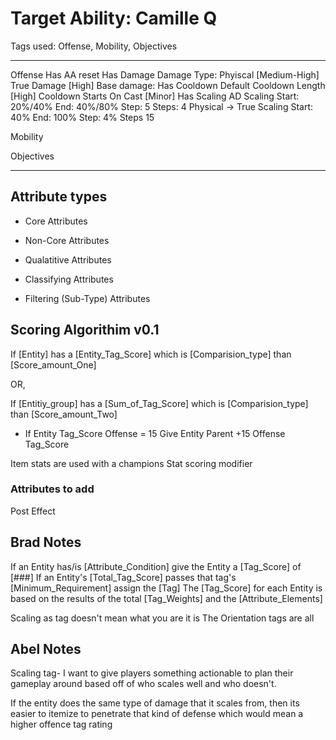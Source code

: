 # Target Ability: Camille Q

Tags used: Offense, Mobility, Objectives

---
Offense
    Has AA reset
    Has Damage
        Damage Type:
            Phyiscal [Medium-High]
            True Damage [High]
        Base damage:
    Has Cooldown
        Default
            Cooldown Length [High]
        Cooldown Starts
            On Cast [Minor]
    Has Scaling
        AD Scaling
            Start: 20%/40%
            End: 40%/80%
            Step: 5
            Steps: 4
        Physical -> True Scaling
            Start: 40%
            End: 100%
            Step: 4%
            Steps 15

Mobility

Objectives

---

## Attribute types

- Core Attributes

- Non-Core Attributes

- Qualatitive Attributes

- Classifying Attributes

- Filtering (Sub-Type) Attributes

## Scoring Algorithim v0.1

If [Entity] has a [Entity_Tag_Score] which is [Comparision_type] than [Score_amount_One]

OR,

If [Entitiy_group] has a [Sum_of_Tag_Score] which is [Comparision_type] than [Score_amount_Two]

<!-- 
If an Entity's tag Score is above the defined amount for this type of Entity then this Entity would receive that Tag.

If the sum of an Entity Group's Tag_Scores is above the defined amount for this type of  entity group then this Entity Group would receive that Tag.
-->

- If Entity Tag_Score Offense = 15
Give Entity Parent +15 Offense Tag_Score

Item stats are used with a champions Stat scoring modifier

### Attributes to add

Post Effect

## Brad Notes

If an Entity has/is [Attribute_Condition] give the Entity a [Tag_Score] of [###]
If an Entity's [Total_Tag_Score] passes that tag's [Minimum_Requirement] assign the [Tag]
The [Tag_Score] for each Entity is based on the results of the total [Tag_Weights] and the [Attribute_Elements]

Scaling as tag doesn't mean what you are it is
The Orientation tags are all

## Abel Notes

Scaling tag- I want to give players something actionable to plan their gameplay around based off of who scales well and who doesn't.

If the entity does the same type of damage that it scales from, then its easier to itemize to penetrate that kind of defense which would mean a higher offence tag rating
